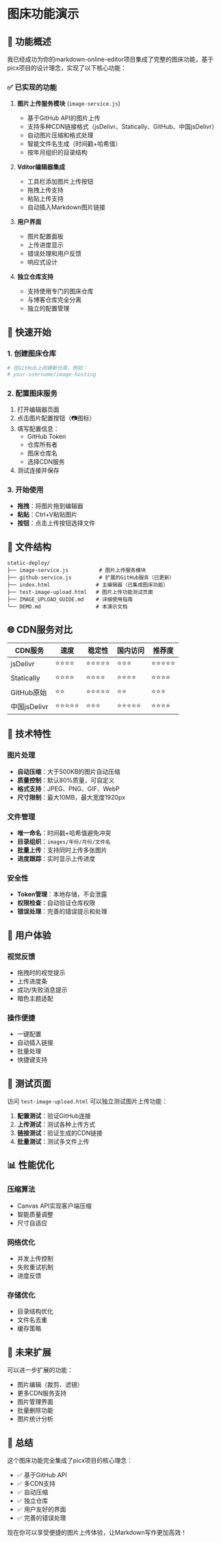 # 图床功能演示

## 🎯 功能概述

我已经成功为你的markdown-online-editor项目集成了完整的图床功能，基于picx项目的设计理念，实现了以下核心功能：

### ✅ 已实现的功能

1. **图片上传服务模块** (`image-service.js`)
   - 基于GitHub API的图片上传
   - 支持多种CDN链接格式（jsDelivr、Statically、GitHub、中国jsDelivr）
   - 自动图片压缩和格式处理
   - 智能文件名生成（时间戳+哈希值）
   - 按年月组织的目录结构

2. **Vditor编辑器集成**
   - 工具栏添加图片上传按钮
   - 拖拽上传支持
   - 粘贴上传支持
   - 自动插入Markdown图片链接

3. **用户界面**
   - 图片配置面板
   - 上传进度显示
   - 错误处理和用户反馈
   - 响应式设计

4. **独立仓库支持**
   - 支持使用专门的图床仓库
   - 与博客仓库完全分离
   - 独立的配置管理

## 🚀 快速开始

### 1. 创建图床仓库
```bash
# 在GitHub上创建新仓库，例如：
# your-username/image-hosting
```

### 2. 配置图床服务
1. 打开编辑器页面
2. 点击图片配置按钮（📷图标）
3. 填写配置信息：
   - GitHub Token
   - 仓库所有者
   - 图床仓库名
   - 选择CDN服务
4. 测试连接并保存

### 3. 开始使用
- **拖拽**：将图片拖到编辑器
- **粘贴**：Ctrl+V粘贴图片
- **按钮**：点击上传按钮选择文件

## 📁 文件结构

```
static-deploy/
├── image-service.js          # 图片上传服务模块
├── github-service.js         # 扩展的GitHub服务（已更新）
├── index.html               # 主编辑器（已集成图床功能）
├── test-image-upload.html   # 图片上传功能测试页面
├── IMAGE_UPLOAD_GUIDE.md    # 详细使用指南
└── DEMO.md                  # 本演示文档
```

## 🌐 CDN服务对比

| CDN服务 | 速度 | 稳定性 | 国内访问 | 推荐度 |
|---------|------|--------|----------|--------|
| jsDelivr | ⭐⭐⭐⭐ | ⭐⭐⭐⭐⭐ | ⭐⭐⭐ | ⭐⭐⭐⭐⭐ |
| Statically | ⭐⭐⭐⭐ | ⭐⭐⭐⭐ | ⭐⭐⭐⭐ | ⭐⭐⭐⭐ |
| GitHub原始 | ⭐⭐ | ⭐⭐⭐⭐⭐ | ⭐⭐ | ⭐⭐⭐ |
| 中国jsDelivr | ⭐⭐⭐⭐⭐ | ⭐⭐⭐ | ⭐⭐⭐⭐⭐ | ⭐⭐⭐⭐ |

## 🔧 技术特性

### 图片处理
- **自动压缩**：大于500KB的图片自动压缩
- **质量控制**：默认80%质量，可自定义
- **格式支持**：JPEG、PNG、GIF、WebP
- **尺寸限制**：最大10MB，最大宽度1920px

### 文件管理
- **唯一命名**：时间戳+哈希值避免冲突
- **目录组织**：`images/年份/月份/文件名`
- **批量上传**：支持同时上传多张图片
- **进度跟踪**：实时显示上传进度

### 安全性
- **Token管理**：本地存储，不会泄露
- **权限检查**：自动验证仓库权限
- **错误处理**：完善的错误提示和处理

## 🎨 用户体验

### 视觉反馈
- 拖拽时的视觉提示
- 上传进度条
- 成功/失败消息提示
- 暗色主题适配

### 操作便捷
- 一键配置
- 自动插入链接
- 批量处理
- 快捷键支持

## 🧪 测试页面

访问 `test-image-upload.html` 可以独立测试图片上传功能：

1. **配置测试**：验证GitHub连接
2. **上传测试**：测试各种上传方式
3. **链接测试**：验证生成的CDN链接
4. **批量测试**：测试多文件上传

## 📊 性能优化

### 压缩算法
- Canvas API实现客户端压缩
- 智能质量调整
- 尺寸自适应

### 网络优化
- 并发上传控制
- 失败重试机制
- 进度反馈

### 存储优化
- 目录结构优化
- 文件名去重
- 缓存策略

## 🔮 未来扩展

可以进一步扩展的功能：
- 图片编辑（裁剪、滤镜）
- 更多CDN服务支持
- 图片管理界面
- 批量删除功能
- 图片统计分析

## 🎉 总结

这个图床功能完全集成了picx项目的核心理念：
- ✅ 基于GitHub API
- ✅ 多CDN支持
- ✅ 自动压缩
- ✅ 独立仓库
- ✅ 用户友好的界面
- ✅ 完善的错误处理

现在你可以享受便捷的图片上传体验，让Markdown写作更加高效！
